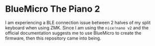 # BlueMicro The Piano 2

I am experiencing a BLE connection issue between 2 halves
of my split keyboard when using ZMK. Since I am using the
`nice!nano v2` and the official documentation suggests me
to use BlueMicro to create the firmware, then this repository
came into being.
